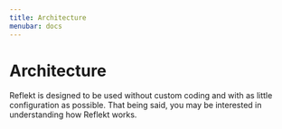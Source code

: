```yaml
---
title: Architecture
menubar: docs
---
```


# Architecture

Reflekt is designed to be used without custom coding and with as little configuration as possible. That being said, you may be interested in understanding how Reflekt works.
